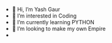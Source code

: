- 👋 Hi, I’m Yash Gaur
- 👀 I’m interested in Coding
- 🌱 I’m currently learning PYTHON
- 💞️ I’m looking to make my own Empire
-

<!---
yashgaur05/yashgaur05 is a ✨ special ✨ repository because its `README.md` (this file) appears on your GitHub profile.
You can click the Preview link to take a look at your changes.
--->
